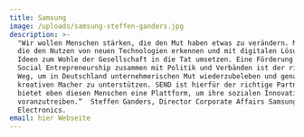 ```yaml
---
title: Samsung
image: /uploads/samsung-steffen-ganders.jpg
description: >-
  "Wir wollen Menschen stärken, die den Mut haben etwas zu verändern. Menschen,
  die den Nutzen von neuen Technologien erkennen und mit digitalen Lösungen ihre
  Ideen zum Wohle der Gesellschaft in die Tat umsetzen. Eine Förderung von
  Social Entrepreneurship zusammen mit Politik und Verbänden ist der richtige
  Weg, um in Deutschland unternehmerischen Mut wiederzubeleben und genau diese
  kreativen Macher zu unterstützen. SEND ist hierfür der richtige Partner und
  bietet eben diesen Menschen eine Plattform, um ihre sozialen Innovationen
  voranzutreiben.“  Steffen Ganders, Director Corporate Affairs Samsung
  Electronics.
email: hier Webseite
---
```


